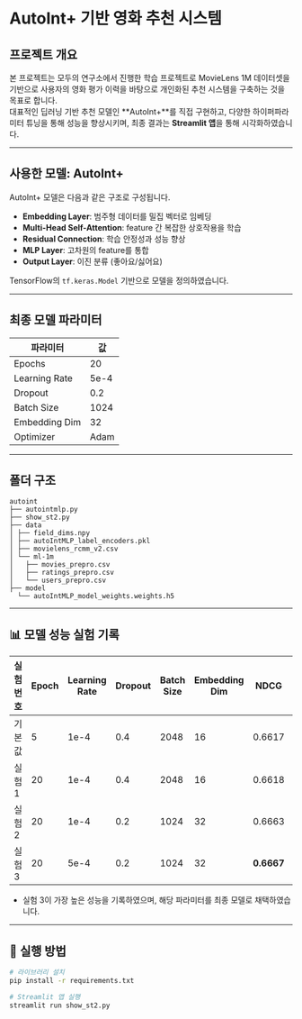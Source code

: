 # AutoInt+ 기반 영화 추천 시스템

## 프로젝트 개요

본 프로젝트는 모두의 연구소에서 진행한 학습 프로젝트로 MovieLens 1M 데이터셋을 기반으로 사용자의 영화 평가 이력을 바탕으로 개인화된 추천 시스템을 구축하는 것을 목표로 합니다.  
대표적인 딥러닝 기반 추천 모델인 **AutoInt+**를 직접 구현하고, 다양한 하이퍼파라미터 튜닝을 통해 성능을 향상시키며, 최종 결과는 **Streamlit 앱**을 통해 시각화하였습니다.

---

## 사용한 모델: AutoInt+

AutoInt+ 모델은 다음과 같은 구조로 구성됩니다.

- **Embedding Layer**: 범주형 데이터를 밀집 벡터로 임베딩  
- **Multi-Head Self-Attention**: feature 간 복잡한 상호작용을 학습  
- **Residual Connection**: 학습 안정성과 성능 향상  
- **MLP Layer**: 고차원의 feature를 통합  
- **Output Layer**: 이진 분류 (좋아요/싫어요)

TensorFlow의 `tf.keras.Model` 기반으로 모델을 정의하였습니다.

---

## 최종 모델 파라미터

| 파라미터       | 값          |
|----------------|-------------|
| Epochs         | 20          |
| Learning Rate  | 5e-4        |
| Dropout        | 0.2         |
| Batch Size     | 1024        |
| Embedding Dim  | 32          |
| Optimizer      | Adam        |

---

## 폴더 구조

```text
autoint    
├── autointmlp.py    
├── show_st2.py    
├── data    
│ ├── field_dims.npy    
│ ├── autoIntMLP_label_encoders.pkl    
│ ├── movielens_rcmm_v2.csv    
│ └── ml-1m    
│   ├── movies_prepro.csv    
│   ├── ratings_prepro.csv    
│   └── users_prepro.csv    
├── model    
  └── autoIntMLP_model_weights.weights.h5   
```

---

## 📊 모델 성능 실험 기록

| 실험 번호 | Epoch | Learning Rate | Dropout | Batch Size | Embedding Dim | NDCG   | Hitrate |
|-----------|--------|----------------|---------|-------------|----------------|--------|---------|
| 기본값    | 5      | 1e-4           | 0.4     | 2048        | 16             | 0.6617 | 0.6298  |
| 실험 1    | 20     | 1e-4           | 0.4     | 2048        | 16             | 0.6618 | 0.6303  |
| 실험 2    | 20     | 1e-4           | 0.2     | 1024        | 32             | 0.6663 | 0.6325  |
| 실험 3    | 20     | 5e-4           | 0.2     | 1024        | 32             | **0.6667** | **0.6352**  |

- 실험 3이 가장 높은 성능을 기록하였으며, 해당 파라미터를 최종 모델로 채택하였습니다.

---

## 🚀 실행 방법

```bash
# 라이브러리 설치
pip install -r requirements.txt

# Streamlit 앱 실행
streamlit run show_st2.py

